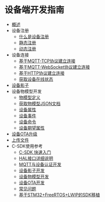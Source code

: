 # 设备端开发指南


* [概述](/uiot-core/device_develop_guide/sdkdownload)
* 设备注册
  * [什么是设备注册](/uiot-core/device_develop_guide/authenticate_devices/what_is_authenticate_devices)
  * [静态注册](/uiot-core/device_develop_guide/authenticate_devices/unique-certificate-per-device_authentication)
  * [动态注册](/uiot-core/device_develop_guide/authenticate_devices/unique-certificate-per-product_authentication)
* 设备连接
  * [基于MQTT-TCP协议建立连接](/uiot-core/device_develop_guide/deviceconnect/mqttconnect)
  * [基于MQTT-WebSocket协议建立连接](/uiot-core/device_develop_guide/deviceconnect/websocketconnect)
  * [基于HTTP协议建立连接](/uiot-core/device_develop_guide/deviceconnect/httpconnect)
  * [获取设备在线状态](/uiot-core/device_develop_guide/deviceconnect/status)
* [设备影子](/uiot-core/device_develop_guide/device_shadow)
* 设备物模型开发
  * [物模型定义](/uiot-core/device_develop_guide/thingmode/what_is_thingmode)
  * [获取物模型JSON文档](/uiot-core/device_develop_guide/thingmode/get_json)
  * [设备属性](/uiot-core/device_develop_guide/thingmode/property)
  * [设备事件](/uiot-core/device_develop_guide/thingmode/event)
  * [设备命令](/uiot-core/device_develop_guide/thingmode/command)
  * [设备期望属性](/uiot-core/device_develop_guide/thingmode/desired)
* [设备OTA升级](/uiot-core/device_develop_guide/ota)
* [上传文件](/uiot-core/device_develop_guide/uploadfile)
* C-SDK使用参考
  * [C-SDK 快速入门](/uiot-core/device_develop_guide/c_sdk_example/csdkquickstart)
  * [HAL接口详细说明](/uiot-core/device_develop_guide/c_sdk_example/halinterface)
  * [MQTT与设备认证开发](/uiot-core/device_develop_guide/c_sdk_example/mqttinterface)
  * [设备影子开发](/uiot-core/device_develop_guide/c_sdk_example/deviceshadowinterface)
  * [设备物模型开发](/uiot-core/device_develop_guide/c_sdk_example/thingmodelinterface)
  * [设备OTA开发](/uiot-core/device_develop_guide/c_sdk_example/otainterface)
  * [常见问题](/uiot-core/device_develop_guide/c_sdk_example/commonerror)
  * [基于STM32+FreeRTOS+LWIP的SDK移植](/uiot-core/device_develop_guide/c_sdk_example/stm32_freertos_lwip_portingguide)
